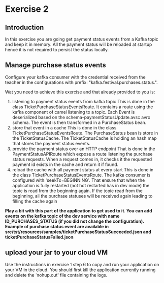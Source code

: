 # Exercise 2

## Introduction

In this exercise you are going get payment status events from a Kafka topic and keep it in memory.
All the payment status will be reloaded at startup hence it is not required to persist the status locally.

## Manage purchase status events

Configure your kafka consumer with the credential received from the teacher in the configurations with prefix: "kafka.festival.purchases.status.".

Wat you need to achieve this exercise and that already provided to you is:
1. listening to payment status events from  kafka topic
   This is done in the class TicketPurchaseStatusEventsRoute.
   It contains a route using the kafka component of camel listening to a topic.
   Each Event is deserialized based on the schema-paymentStatusUpdate.avsc avro schema.
   The event is then transformed in a PurchaseStatus bean. 
2. store that event in a cache
   This is done in the class TicketPurchaseStatusEventsRoute. The PurchaseStatus bean is store in the TicketStatusCache.
   The TicketStatusCache is holding an hash map that stores the payment status events.
3. provide the payment status over an HTTP endpoint
   That is done in the PaymentStatusAPIRoute which expose a route listening the purchase status requests.
   When a request comes in, it checks it the requested payment id exists in the cache and return it if found.
4. reload the cache with all payment status at every start
   This is done in the class TicketPurchaseStatusEventsRoute.
   The kafka consumer is configured with 'seekTo=BEGINNING'.
   That ensure that when the application is fully restarted (not hot restarted has in dev mode) the topic is read from the beginning again.
   If the topic read from the beginning, all the purchase statuses will be received again leading to filling the cache again 

**Play a bit with this part of the application to get used to it.
You can add events on the kafka topic of the dev service with name ID_PURCHASES_STATUS (if you did not change the configuration).
Example of purchase status event are available in src/tst/resources/samples/ticketPurchaseStatusSucceeded.json and ticketPurchaseStatusFailed.json**

## upload your jar to your cloud VM

Use the instructions in exercise 1 step 6 to copy and run your application on your VM in the cloud.
You should first kill the application currently running and delete the 'nohup.out' file containing the logs.
